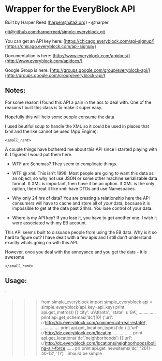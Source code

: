 Wrapper for the EveryBlock API
===============================

Built by Harper Reed (harper@nata2.org) - @harper

[git@github.com:harperreed/simple-everyblock.git](https://github.com/harperreed/simple-everyblock)

You can get an API key here: [https://chicago.everyblock.com/api-signup/](https://chicago.everyblock.com/api-signup/)

Documentation is here: [http://www.everyblock.com/apidocs/](http://www.everyblock.com/apidocs/)

Google Group is here: [http://groups.google.com/group/everyblock-api/](http://groups.google.com/group/everyblock-api/)

Notes:
-----

For some reason I found this API a pain in the ass to deal with. One of the reasons I built this class is to make it super easy. 

Hopefully this will help some people consume the data.

I used beutiful soup to handle the XML so it could be used in places that lxml and the like cannot be used (App Engine).

*`<small_rant>`*

A couple things have bothered me about this API since I started playing with it. I figured I would put them here. 

 * WTF are Schemas? They seem to complicate things.

 * WTF @ xml. This isn't 1998. Most people are going to want this data as an object, so why not use JSON or some other machine serializable data format. If XML is important, then have it be an option. If XML is the only option, then treat it like xml: have DTDs and use Namespaces. 

 * Why only 24 hrs of data? You are creating a relationship here the API consumers will have to cache and store all of *your* data, because it is impossible to get at the data past 24hrs. You lose control of your data.

 * Where is my API key? If you lose it, you have to get another one. I wish it were associated with my EB account. 

This API seems built to dissuade people from using the EB data. Why is it so hard to figure out? I have dealt with a few apis and I still don't understand exactly whats going on with this API.

However, once you deal with the annoyance and you get the data - it is awesome

*`</small_rant>`*

Usage:
------
`
>>> from simple_everyblock import simple_everyblock
>>> api = simple_everyblock(api_key=api_key)
>>> print api.get_metros()
[{'city': u'Atlanta', 'state': u'GA',...............
>>> print api.get_schemas('dc')[0]
{'url': u'http://dc.everyblock.com/commercial-real-estate/', ...............
>>> print api.get_location_types('dc')
[{'url': u'http://dc.everyblock.com/locatim.................
>>> print api.get_locations('dc','neighborhoods')
[{'url': u'http://dc.everyblock.com/locations/neighborhoods/bolling-air-force.......
>>> pri print api.get_newsitems('dc', '2011-40-13', '11')
`
Should be simple
